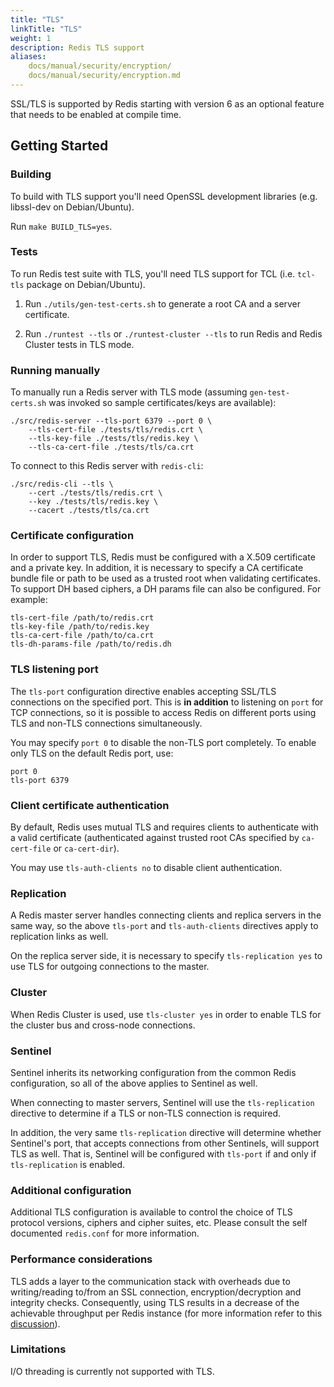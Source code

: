 ```yaml
---
title: "TLS"
linkTitle: "TLS"
weight: 1
description: Redis TLS support
aliases:
    docs/manual/security/encryption/
    docs/manual/security/encryption.md
---
```


SSL/TLS is supported by Redis starting with version 6 as an optional feature
that needs to be enabled at compile time.

## Getting Started

### Building

To build with TLS support you'll need OpenSSL development libraries (e.g.
libssl-dev on Debian/Ubuntu).

Run `make BUILD_TLS=yes`.

### Tests

To run Redis test suite with TLS, you'll need TLS support for TCL (i.e.
`tcl-tls` package on Debian/Ubuntu).

1. Run `./utils/gen-test-certs.sh` to generate a root CA and a server
   certificate.

2. Run `./runtest --tls` or `./runtest-cluster --tls` to run Redis and Redis
   Cluster tests in TLS mode.

### Running manually

To manually run a Redis server with TLS mode (assuming `gen-test-certs.sh` was
invoked so sample certificates/keys are available):

    ./src/redis-server --tls-port 6379 --port 0 \
        --tls-cert-file ./tests/tls/redis.crt \
        --tls-key-file ./tests/tls/redis.key \
        --tls-ca-cert-file ./tests/tls/ca.crt

To connect to this Redis server with `redis-cli`:

    ./src/redis-cli --tls \
        --cert ./tests/tls/redis.crt \
        --key ./tests/tls/redis.key \
        --cacert ./tests/tls/ca.crt

### Certificate configuration

In order to support TLS, Redis must be configured with a X.509 certificate and a
private key. In addition, it is necessary to specify a CA certificate bundle
file or path to be used as a trusted root when validating certificates. To
support DH based ciphers, a DH params file can also be configured. For example:

```
tls-cert-file /path/to/redis.crt
tls-key-file /path/to/redis.key
tls-ca-cert-file /path/to/ca.crt
tls-dh-params-file /path/to/redis.dh
```

### TLS listening port

The `tls-port` configuration directive enables accepting SSL/TLS connections on
the specified port. This is **in addition** to listening on `port` for TCP
connections, so it is possible to access Redis on different ports using TLS and
non-TLS connections simultaneously.

You may specify `port 0` to disable the non-TLS port completely. To enable only
TLS on the default Redis port, use:

```
port 0
tls-port 6379
```

### Client certificate authentication

By default, Redis uses mutual TLS and requires clients to authenticate with a
valid certificate (authenticated against trusted root CAs specified by
`ca-cert-file` or `ca-cert-dir`).

You may use `tls-auth-clients no` to disable client authentication.

### Replication

A Redis master server handles connecting clients and replica servers in the same
way, so the above `tls-port` and `tls-auth-clients` directives apply to
replication links as well.

On the replica server side, it is necessary to specify `tls-replication yes` to
use TLS for outgoing connections to the master.

### Cluster

When Redis Cluster is used, use `tls-cluster yes` in order to enable TLS for the
cluster bus and cross-node connections.

### Sentinel

Sentinel inherits its networking configuration from the common Redis
configuration, so all of the above applies to Sentinel as well.

When connecting to master servers, Sentinel will use the `tls-replication`
directive to determine if a TLS or non-TLS connection is required.

In addition, the very same `tls-replication` directive will determine whether Sentinel's
port, that accepts connections from other Sentinels, will support TLS as well. That is,
Sentinel will be configured with `tls-port` if and only if `tls-replication` is enabled. 

### Additional configuration

Additional TLS configuration is available to control the choice of TLS protocol
versions, ciphers and cipher suites, etc. Please consult the self documented
`redis.conf` for more information.

### Performance considerations

TLS adds a layer to the communication stack with overheads due to writing/reading to/from an SSL connection, encryption/decryption and integrity checks. Consequently, using TLS results in a decrease of the achievable throughput per Redis instance (for more information refer to this [discussion](https://github.com/redis/redis/issues/7595)). 

### Limitations

I/O threading is currently not supported with TLS.
